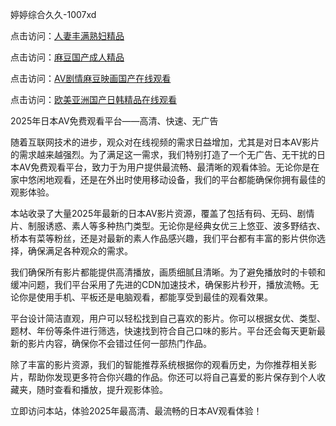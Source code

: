 婷婷综合久久-1007xd

点击访问：<a href="https://heiliaowt0d7p.pages.dev/">人妻丰满熟妇精品</a>

点击访问：<a href="https://heiliaoga6s9v.pages.dev/">麻豆国产成人精品</a>

点击访问：<a href="https://heiliaoxwd5i8.pages.dev/">AV剧情麻豆映画国产在线观看</a>

点击访问：<a href="https://heiliaoll4qsx.pages.dev/">欧美亚洲国产日韩精品在线观看</a>

2025年日本AV免费观看平台——高清、快速、无广告

随着互联网技术的进步，观众对在线视频的需求日益增加，尤其是对日本AV影片的需求越来越强烈。为了满足这一需求，我们特别打造了一个无广告、无干扰的日本AV免费观看平台，致力于为用户提供最流畅、最清晰的观看体验。无论你是在家中悠闲地观看，还是在外出时使用移动设备，我们的平台都能确保你拥有最佳的观影体验。

本站收录了大量2025年最新的日本AV影片资源，覆盖了包括有码、无码、剧情片、制服诱惑、素人等多种热门类型。无论你是经典女优三上悠亚、波多野结衣、桥本有菜等粉丝，还是对最新的素人作品感兴趣，我们平台都有丰富的影片供你选择，确保满足各种观众的需求。

我们确保所有影片都能提供高清播放，画质细腻且清晰。为了避免播放时的卡顿和缓冲问题，我们平台采用了先进的CDN加速技术，确保影片秒开，播放流畅。无论你是使用手机、平板还是电脑观看，都能享受到最佳的观看效果。

平台设计简洁直观，用户可以轻松找到自己喜欢的影片。你可以根据女优、类型、题材、年份等条件进行筛选，快速找到符合自己口味的影片。平台还会每天更新最新的影片内容，确保你不会错过任何一部热门作品。

除了丰富的影片资源，我们的智能推荐系统根据你的观看历史，为你推荐相关影片，帮助你发现更多符合你兴趣的作品。你还可以将自己喜爱的影片保存到个人收藏夹，随时查看和播放，提升观影体验。

立即访问本站，体验2025年最高清、最流畅的日本AV观看体验！

<span style="display:none;">[Canonical link]( https://github.com/riben1231/15904 ）</span>
